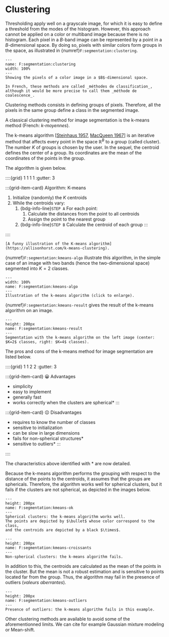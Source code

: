 # Clustering

Thresholding apply well on a grayscale image, for which it is easy to define a threshold from the modes of the histogram.
However, this approach cannot be applied on a color or multiband image because there is no histogram.
Each pixel in a $B$-band image can be represented by a point in a $B$-dimensional space.
By doing so, pixels with similar colors form groups in the space, as illustrated in {numref}`F:segmentation:clustering`.

```{figure} figs/3d-space.svg
---
name: F:segmentation:clustering
width: 100%
---
Showing the pixels of a color image in a $B$-dimensional space.
```

```{margin}
In French, these methods are called _méthodes de classification_, although it would be more precise to call them _méthode de coalescence_.
```

Clustering methods consists in defining groups of pixels.
Therefore, all the pixels in the same group define a class in the segmented image.

A classical clustering method for image segmentation is the k-means method (French: _k-moyennes_).

The k-means algorithm [[Steinhaus 1957](B:segmentation:Steinhaus1957), [MacQueen 1967](B:segmentation:MacQueen1967)]
is an iterative method that affects every point in the space $\mathbb{R}^B$ to a group (called cluster).
The number $K$ of groups is chosen by the user.
In the sequel, the centroid defines the center of a group.
Its coordinates are the mean of the coordinates of the points in the group.

The algorithm is given below.

::::{grid} 1 1 1 1
:gutter: 3

:::{grid-item-card} Algorithm: K-means
1. Initialize (randomly) the $K$ centroids
1. While the centroids vary:
   1. {bdg-info-line}`STEP A` For each point:
      1. Calculate the distances from the point to all centroids
      1. Assign the point to the nearest group
   1. {bdg-info-line}`STEP B` Calculate the centroid of each group
:::

::::

```{margin}
[A funny illustration of the K-means algorithm](https://allisonhorst.com/k-means-clustering).
```

{numref}`F:segmentation:kmeans-algo` illustrate this algorithm,
in the simple case of an image with two bands (hence the two-dimensional space)
segmented into $K=2$ classes.

```{figure} k-means-algorithm.svg
---
width: 100%
name: F:segmentation:kmeans-algo
---
Illustration of the k-means algorithm (click to enlarge).
```

{numref}`F:segmentation:kmeans-result` gives the result of the k-means algorithm on an image.

```{figure} segmentation-kmeans-result.png
---
height: 200px
name: F:segmentation:kmeans-result
---
Segmentation with the k-means algorithm on the left image (center: $K=2$ classes, right: $K=4$ classes).
```

The pros and cons of the k-means method for image segmentation are listed below.

::::{grid} 1 1 2 2
:gutter: 3

:::{grid-item-card} 😀 Advantages
* simplicity
* easy to implement
* generally fast
* works correctly when the clusters are spherical*
:::

:::{grid-item-card} ☹️ Disadvantages
* requires to know the number of classes
* sensitive to initialization
* can be slow in large dimensions
* fails for non-spherical structures*
* sensitive to outliers*
:::

::::

The characteristics above identified with * are now detailed.

Because the k-means algorithm performs the grouping with respect to the distance of the points to the centroids,
it assumes that the groups are sphericals.
Therefore, the algorithm works well for spherical clusters, but it fails if the clusters are not spherical,
as depicted in the images below.

```{figure} kmeans-ok.svg
---
height: 200px
name: F:segmentation:kmeans-ok
---
Spherical clusters: the k-means algorithm works well.
The points are depicted by $\bullet$ whose color correspond to the class,
and the centroids are depicted by a black $\times$.
```

```{figure} kmeans-croissants.svg
---
height: 200px
name: F:segmentation:kmeans-croissants
---
Non-spherical clusters: the k-means algorithm fails.
```

In addition to this, the centroids are calculated as the mean of the points in the cluster.
But the mean is not a robust estimation and is sensitive to points located far from the group.
Thus, the algorithm may fail in the presence of outliers (_valeurs aberrantes_).

```{figure} kmeans-outliers.svg
---
height: 200px
name: F:segmentation:kmeans-outliers
---
Presence of outliers: the k-means algorithm fails in this example.
```

Other clustering methods are available to avoid some of the aforementionned limits.
We can cite for example Gaussian mixture modeling or Mean-shift.
   

<!-- ### Modèles paramétriques


L'histogramme de l'image est modélisé par un mélange de lois \eng{mixture model} :
on dispose d'un modèle paramétrique représentatif des classes présentes dans l'image.

  \includegraphics[width=10cm]{vincent52}

* Lois : souvent gaussiennes \eng{GMM : Gaussian mixture model}.
* Extension possible à plusieurs dimensions

Deux étapes :
\begin{enumerate}
* Estimation des paramètres des lois
  {\color{gray}Poids $\Pi_k$, moyennes $\mu_k$, écart-types $\sigma_k$}
    \includegraphics[width=6cm]{vincent54}
* Classification
  {\color{gray}Associer à chaque intensité la classe la plus représentative}
\end{enumerate}

\paragraph{{\color{unistra}$\blacksquare$\hspace*{-.6em}\scriptsize\sf\raisebox{.5mm}{\color{white}1}}\; Estimation}

$$
  \forall i,\qquad
  p(h(i)|\theta) = \sum_{k=1}^K \frac{\Pi_k}{\sqrt{2\pi\sigma_k^2}} \exp\left(-\frac{(h(i)-\mu_k)^2}{2\sigma_k^2}\right)
$$

où $K$ est le nombre de classes
et $\theta$ regroupe les paramètres inconnus des lois :
$\theta=[\Pi_1,...,\Pi_K,\mu_1,...,\mu_K,\sigma_1,...,\sigma_K]$.

Estimation des paramètres au sens du maximum de vraisemblance :

$$
  \hat{\theta}^\text{MV} = \arg \max_{\theta} \prod_i p(h(i)|\theta)
$$

Méthode de résolution : algorithme EM, algorithmes MCMC, ...

\paragraph{{\color{unistra}$\blacksquare$\hspace*{-.6em}\scriptsize\sf\raisebox{.5mm}{\color{white}2}}\; Classification}

  \includegraphics[width=6cm]{vincent54}

Chaque pixel est affecté à la classe dont il maximise la loi :

$$
  f_\text{seg}(m,n) = \arg \max_{k\in\{1,...,K\}}
    \frac{\Pi_k}{\sqrt{2\pi\sigma_k^2}} \exp\left(-\frac{(f(m,n)-\mu_k)^2}{2\sigma_k^2}\right)
$$

\parbox{.45\textwidth}{\paragraph{k-moyennes}}
\parbox{.45\textwidth}{\paragraph{Mélange de gaussiennes}}

\parbox{.45\textwidth}{Estimation uniquement des $\mu_k$}
\parbox{.45\textwidth}{Estimation des $\mu_k$ et $\sigma_k$}

\parbox{.45\textwidth}{Sensible à l'initialisation}
\parbox{.45\textwidth}{Sensible à l'initialisation}

\parbox{.45\textwidth}{Sensible aux minima locaux}
\parbox{.45\textwidth}{Sensible aux minima locaux}

\parbox{.45\textwidth}{Nécessite de connaître le nombre de classes}
\parbox{.45\textwidth}{Nécessite de connaître le nombre de classes}

\parbox{.45\textwidth}{\centering\includegraphics[width=4cm]{vincent58-kmeans}}
\parbox{.45\textwidth}{\centering\includegraphics[width=4cm]{vincent58-gmm}} -->
